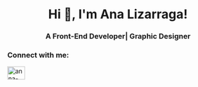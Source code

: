 <h1 align="center">Hi 👋, I'm Ana Lizarraga!</h1>
<h3 align="center">A Front-End Developer| Graphic Designer</h3>

<h3 align="left">Connect with me:</h3>
<p align="left">
<a href="https://linkedin.com/in/anna-lizarraga" target="blank"><img align="center" src="https://raw.githubusercontent.com/rahuldkjain/github-profile-readme-generator/master/src/images/icons/Social/linked-in-alt.svg" alt="anna-lizarraga" height="30" width="40" /></a>
</p>


